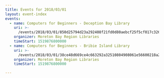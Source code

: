 ```yaml
---
title: Events for 2018/03/01
layout: event-index
events:
  - name: Computers for Beginners - Deception Bay Library
    uri: >-
      /events/2018/03/01/850d25794d23a292408f21fd0d80aebcf25f5cf017c3268c65edd588b7e20f16
    organizer: Moreton Bay Region Libraries
    timeStart: 1519876800000
  - name: Computers for Beginners - Bribie Island Library
    uri: >-
      /events/2018/03/01/38ce48d669ce4c663292a32510804908061e56600218a2567eec05d04faee44e
    organizer: Moreton Bay Region Libraries
    timeStart: 1519876800000

---
```

